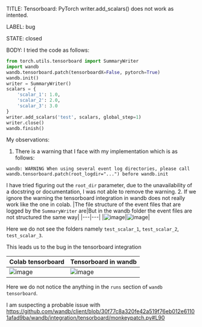 TITLE:
Tensorboard: PyTorch writer.add_scalars() does not work as intented.

LABEL:
bug

STATE:
closed

BODY:
I tried the code as follows:
```python
from torch.utils.tensorboard import SummaryWriter
import wandb
wandb.tensorboard.patch(tensorboardX=False, pytorch=True)
wandb.init()
writer = SummaryWriter()
scalars = {
    'scalar_1': 1.0,
    'scalar_2': 2.0,
    'scalar_3': 3.0
}
writer.add_scalars('test', scalars, global_step=1)
writer.close()
wandb.finish()
```

My observations:
1. There is a warning that I face with my implementation which is as follows:
```
wandb: WARNING When using several event log directories, please call wandb.tensorboard.patch(root_logdir="...") before wandb.init
```
I have tried figuring out the `root_dir` parameter, due to the unavailability of a docstring or documentation, I was not able to remove the warning.
2. If we ignore the warning the tensorboard integration in wandb does not really work like the one in colab.
|The file structure of the event files that are logged by the `SummaryWriter` are|But in the wandb folder the event files are not structured the same way|
|---|---|
|![image](https://user-images.githubusercontent.com/36856589/100377748-d9c78c00-3037-11eb-9f97-959f83fca1cd.png)|![image](https://user-images.githubusercontent.com/36856589/100377787-f663c400-3037-11eb-9040-e58ba85a4305.png)|

Here we do not see the folders namely `test_scalar_1`, `test_scalar_2`, `test_scalar_3`.

This leads us to the bug in the tensorboard integration

| **Colab tensorboard** | **Tensorboard in wandb**|
|---|---|
|![image](https://user-images.githubusercontent.com/36856589/100377922-42166d80-3038-11eb-998e-1e2eb599182f.png)|![image](https://user-images.githubusercontent.com/36856589/100378164-9588bb80-3038-11eb-885a-2aaaf4219cd5.png)|

Here we do not notice the anything in the `runs` section of `wandb tensorboard`.

I am suspecting a probable issue with https://github.com/wandb/client/blob/30f77c8a320fe42a519f76eb012e61101afad9ba/wandb/integration/tensorboard/monkeypatch.py#L90

